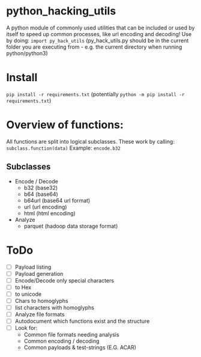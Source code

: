 # python_hacking_utils
A python module of commonly used utilities that can be included or used by itself to speed up common processes, like url encoding and decoding!
Use by doing: `import py_hack_utils` (py_hack_utils.py should be in the current folder you are executing from - e.g. the current directory when running python/python3)

# Install
`pip install -r requirements.txt` (potentially `python -m pip install -r requirements.txt`)

# Overview of functions:
All functions are split into logical subclasses.
These work by calling: `subclass.function(data)`
Example: `encode.b32`

## Subclasses
* Encode / Decode
    * b32 (base32)
    * b64 (base64)
    * b64url (base64 url format)
    * url (url encoding)
    * html (html encoding)
* Analyze
    * parquet (hadoop data storage format)


# ToDo
- [ ] Payload listing
- [ ] Payload generation
- [ ] Encode/Decode only special characters
- [ ] to Hex
- [ ] to unicode
- [ ] Chars to homoglyphs
- [ ] list characters with homoglyphs
- [ ] Analyze file formats
- [ ] Autodocument which functions exist and the structure
- [ ] Look for:
    * Common file formats needing analysis
    * Common encoding / decoding
    * Common payloads & test-strings (E.G. ACAR)